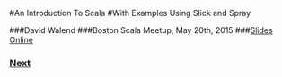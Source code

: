 #An Introduction To Scala
#With Examples Using Slick and Spray

###David Walend
###Boston Scala Meetup, May 20th, 2015
###[Slides Online](https://github.com/dwalend/IntroScalaTalk)
### [Next](Abstract.md)
